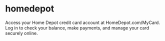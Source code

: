 # homedepot
Access your Home Depot credit card account at HomeDepot.com/MyCard. Log in to check your balance, make payments, and manage your card securely online.
